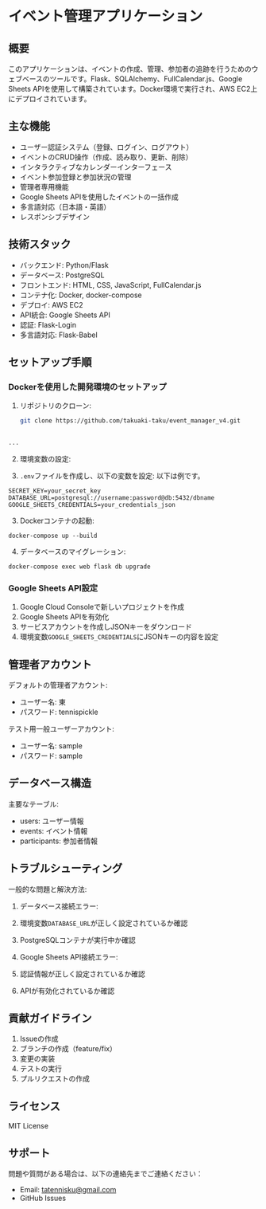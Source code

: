 # イベント管理アプリケーション

## 概要

このアプリケーションは、イベントの作成、管理、参加者の追跡を行うためのウェブベースのツールです。Flask、SQLAlchemy、FullCalendar.js、Google Sheets APIを使用して構築されています。Docker環境で実行され、AWS EC2上にデプロイされています。

## 主な機能

- ユーザー認証システム（登録、ログイン、ログアウト）
- イベントのCRUD操作（作成、読み取り、更新、削除）
- インタラクティブなカレンダーインターフェース
- イベント参加登録と参加状況の管理
- 管理者専用機能
- Google Sheets APIを使用したイベントの一括作成
- 多言語対応（日本語・英語）
- レスポンシブデザイン

## 技術スタック

- バックエンド: Python/Flask
- データベース: PostgreSQL
- フロントエンド: HTML, CSS, JavaScript, FullCalendar.js
- コンテナ化: Docker, docker-compose
- デプロイ: AWS EC2
- API統合: Google Sheets API
- 認証: Flask-Login
- 多言語対応: Flask-Babel

## セットアップ手順

### Dockerを使用した開発環境のセットアップ

1. リポジトリのクローン:
   ```bash
   git clone https://github.com/takuaki-taku/event_manager_v4.git
  
  ```markdown project="Event Management App" file="README.md"
...
```


2. 環境変数の設定:

1. `.env`ファイルを作成し、以下の変数を設定:
  以下は例です。


```plaintext
SECRET_KEY=your_secret_key
DATABASE_URL=postgresql://username:password@db:5432/dbname
GOOGLE_SHEETS_CREDENTIALS=your_credentials_json
```


3. Dockerコンテナの起動:

```shellscript
docker-compose up --build
```


4. データベースのマイグレーション:

```shellscript
docker-compose exec web flask db upgrade
```


### Google Sheets API設定

1. Google Cloud Consoleで新しいプロジェクトを作成
2. Google Sheets APIを有効化
3. サービスアカウントを作成しJSONキーをダウンロード
4. 環境変数`GOOGLE_SHEETS_CREDENTIALS`にJSONキーの内容を設定


## 管理者アカウント

デフォルトの管理者アカウント:

- ユーザー名: 東
- パスワード: tennispickle


テスト用一般ユーザーアカウント:

- ユーザー名: sample
- パスワード: sample


## データベース構造

主要なテーブル:

- users: ユーザー情報
- events: イベント情報
- participants: 参加者情報


## トラブルシューティング

一般的な問題と解決方法:

1. データベース接続エラー:

1. 環境変数`DATABASE_URL`が正しく設定されているか確認
2. PostgreSQLコンテナが実行中か確認



2. Google Sheets API接続エラー:

1. 認証情報が正しく設定されているか確認
2. APIが有効化されているか確認



## 貢献ガイドライン

1. Issueの作成
2. ブランチの作成（feature/fix）
3. 変更の実装
4. テストの実行
5. プルリクエストの作成


## ライセンス

MIT License

## サポート

問題や質問がある場合は、以下の連絡先までご連絡ください：

- Email: [tatennisku@gmail.com](mailto:tatennisku@gmail.com)
- GitHub Issues


  